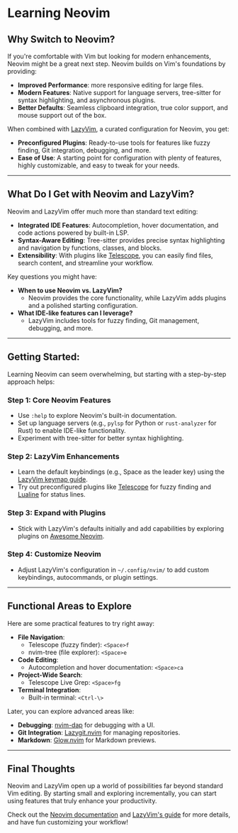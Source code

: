 # Learning Neovim

## Why Switch to Neovim?

If you're comfortable with Vim but looking for modern enhancements, Neovim might be a great next step. Neovim builds on Vim's foundations by providing:
- **Improved Performance**: more responsive editing for large files.
- **Modern Features**: Native support for language servers, tree-sitter for syntax highlighting, and asynchronous plugins.
- **Better Defaults**: Seamless clipboard integration, true color support, and mouse support out of the box.

When combined with [LazyVim](https://github.com/LazyVim), a curated configuration for Neovim, you get:
- **Preconfigured Plugins**: Ready-to-use tools for features like fuzzy finding, Git integration, debugging, and more.
- **Ease of Use**: A starting point for configuration with plenty of features, highly customizable, and easy to tweak for your needs.

---

## What Do I Get with Neovim and LazyVim?

Neovim and LazyVim offer much more than standard text editing:
- **Integrated IDE Features**: Autocompletion, hover documentation, and code actions powered by built-in LSP.
- **Syntax-Aware Editing**: Tree-sitter provides precise syntax highlighting and navigation by functions, classes, and blocks.
- **Extensibility**: With plugins like [Telescope](https://vimawesome.com/plugin/telescope-nvim), you can easily find files, search content, and streamline your workflow.

Key questions you might have:
- **When to use Neovim vs. LazyVim?**
  - Neovim provides the core functionality, while LazyVim adds plugins and a polished starting configuration.
- **What IDE-like features can I leverage?**
  - LazyVim includes tools for fuzzy finding, Git management, debugging, and more.

---

## Getting Started: 

Learning Neovim can seem overwhelming, but starting with a step-by-step approach helps:

### **Step 1: Core Neovim Features**
- Use `:help` to explore Neovim's built-in documentation.
- Set up language servers (e.g., `pylsp` for Python or `rust-analyzer` for Rust) to enable IDE-like functionality.
- Experiment with tree-sitter for better syntax highlighting.

### **Step 2: LazyVim Enhancements**
- Learn the default keybindings (e.g., Space as the leader key) using the [LazyVim keymap guide](https://www.lazyvim.org/keymaps).
- Try out preconfigured plugins like [Telescope](https://vimawesome.com/plugin/telescope-nvim) for fuzzy finding and [Lualine](https://github.com/nvim-lualine/lualine.nvim) for status lines.

### **Step 3: Expand with Plugins**
- Stick with LazyVim's defaults initially and add capabilities by exploring plugins on [Awesome Neovim](https://project-awesome.org/rockerBOO/awesome-neovim).

### **Step 4: Customize Neovim**
- Adjust LazyVim's configuration in `~/.config/nvim/` to add custom keybindings, autocommands, or plugin settings.

---

## Functional Areas to Explore

Here are some practical features to try right away:

- **File Navigation**:
  - Telescope (fuzzy finder): `<Space>f`
  - nvim-tree (file explorer): `<Space>e`
- **Code Editing**:
  - Autocompletion and hover documentation: `<Space>ca`
- **Project-Wide Search**:
  - Telescope Live Grep: `<Space>fg`
- **Terminal Integration**:
  - Built-in terminal: `<Ctrl-\>`

Later, you can explore advanced areas like:
- **Debugging**: [nvim-dap](https://github.com/mfussenegger/nvim-dap) for debugging with a UI.
- **Git Integration**: [Lazygit.nvim](https://github.com/kdheepak/lazygit.nvim) for managing repositories.
- **Markdown**: [Glow.nvim](https://github.com/ellisonleao/glow.nvim) for Markdown previews.

---

## Final Thoughts

Neovim and LazyVim open up a world of possibilities far beyond standard Vim editing. By starting small and exploring incrementally, you can start using features that truly enhance your productivity.

Check out the [Neovim documentation](https://neovim.io/doc/user/) and [LazyVim's guide](https://www.lazyvim.org/) for more details, and have fun customizing your workflow!
